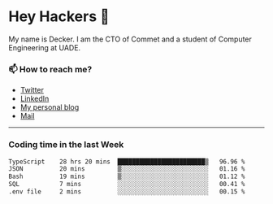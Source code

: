 # Hey Hackers 👋

My name is Decker. I am the CTO of Commet and a student of Computer Engineering at UADE.

### 📫 How to reach me?
- [Twitter](https://x.com/0xDecker) 
- [LinkedIn](https://www.linkedin.com/in/decker-urbano/) 
- [My personal blog](http://decker.sh) 
- [Mail](mailto:me@decker.sh)

---

### Coding time in the last Week

<!--START_SECTION:waka-->

```txt
TypeScript    28 hrs 20 mins  ████████████████████████▒   96.96 %
JSON          20 mins         ▒░░░░░░░░░░░░░░░░░░░░░░░░   01.16 %
Bash          19 mins         ▒░░░░░░░░░░░░░░░░░░░░░░░░   01.12 %
SQL           7 mins          ░░░░░░░░░░░░░░░░░░░░░░░░░   00.41 %
.env file     2 mins          ░░░░░░░░░░░░░░░░░░░░░░░░░   00.15 %
```

<!--END_SECTION:waka-->
